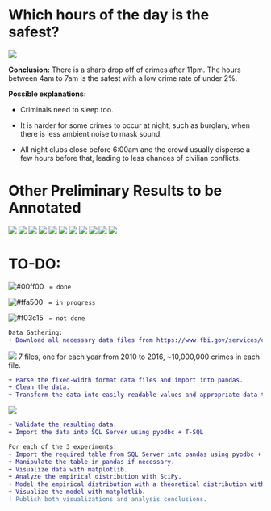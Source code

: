# Which hours of the day is the safest?
![](https://i.imgur.com/eGYJADE.png)

**Conclusion:** There is a sharp drop off of crimes after 11pm. The hours between 4am to 7am is the safest with a low crime rate of under 2%.

**Possible explanations:**

- Criminals need to sleep too.

- It is harder for some crimes to occur at night, such as burglary, when there is less ambient noise to mask sound.

- All night clubs close before 6:00am and the crowd usually disperse a few hours before that, leading to less chances of civilian conflicts.




# Other Preliminary Results to be Annotated
![](https://i.imgur.com/5E0BhCU.png)
![](https://i.imgur.com/CaFPPe7.png)
![](https://i.imgur.com/3VmvZ18.png)
![](https://i.imgur.com/yO7F8S7.png)
![](https://i.imgur.com/ivaT3Pu.png)
![](https://i.imgur.com/YXRilmi.png)
![](https://i.imgur.com/Kl6q3i2.png)
![](https://i.imgur.com/0Jtmxuw.png)
![](https://i.imgur.com/ACjUpmN.png)
![](https://i.imgur.com/1RONXX7.png)
![](https://i.imgur.com/FOn3BcA.png)

# TO-DO:

![#00ff00](https://placehold.it/15/00ff00/000000?text=+) ` = done`

![#ffa500](https://placehold.it/15/ffa500/000000?text=+) ` = in progress`

![#f03c15](https://placehold.it/15/f03c15/000000?text=+) ` = not done`



```diff
Data Gathering:
+ Download all necessary data files from https://www.fbi.gov/services/cjis/ucr.  
```
![](https://i.imgur.com/ZxPmSzt.png) 
7 files, one for each year from 2010 to 2016, ~10,000,000 crimes in each file.
```diff
+ Parse the fixed-width format data files and import into pandas. 
+ Clean the data. 
+ Transform the data into easily-readable values and appropriate data types.
```
![](https://i.imgur.com/N3CWkgz.png) 
```diff
+ Validate the resulting data.
+ Import the data into SQL Server using pyodbc + T-SQL

For each of the 3 experiments:
+ Import the required table from SQL Server into pandas using pyodbc + T-SQL.
+ Manipulate the table in pandas if necessary.
+ Visualize data with matplotlib.
+ Analyze the empirical distribution with SciPy.
+ Model the empirical distribution with a theoretical distribution with SciPy for future estimates of the same case.
+ Visualize the model with matplotlib.
! Publish both visualizations and analysis conclusions.
```
